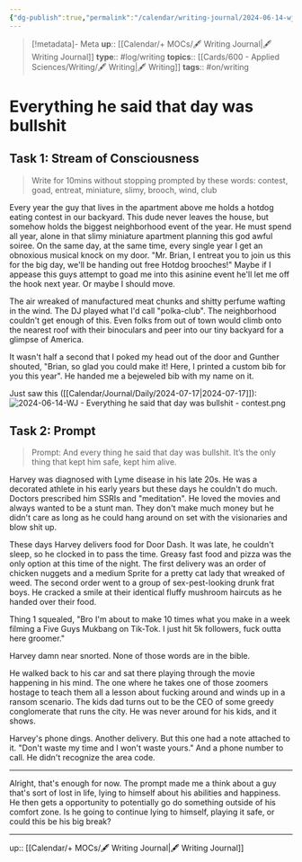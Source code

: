 ```yaml
---
{"dg-publish":true,"permalink":"/calendar/writing-journal/2024-06-14-wj-everything-he-said-that-day-was-bullshit/","title":"Everything he said that day was bullshit"}
---
```


> [!metadata]- Meta
> **up**:: [[Calendar/+ MOCs/🖋 Writing Journal\|🖋 Writing Journal]]
> **type**:: #log/writing 
> **topics**:: [[Cards/600 - Applied Sciences/Writing/🖋 Writing\|🖋 Writing]]
> **tags**:: #on/writing

# Everything he said that day was bullshit

## Task 1: Stream of Consciousness

> Write for 10mins without stopping prompted by these words: contest, goad, entreat, miniature, slimy, brooch, wind, club

Every year the guy that lives in the apartment above me holds a hotdog eating contest in our backyard. This dude never leaves the house, but somehow holds the biggest neighborhood event of the year. He must spend all year, alone in that slimy miniature apartment planning this god awful soiree. On the same day, at the same time, every single year I get an obnoxious musical knock on my door. "Mr. Brian, I entreat you to join us this for the big day, we'll be handing out free Hotdog brooches!" Maybe if I appease this guys attempt to goad me into this asinine event he'll let me off the hook next year. Or maybe I should move. 

The air wreaked of manufactured meat chunks and shitty perfume wafting in the wind. The DJ played what I'd call "polka-club". The neighborhood couldn't get enough of this. Even folks from out of town would climb onto the nearest roof with their binoculars and peer into our tiny backyard for a glimpse of America.

It wasn't half a second that I poked my head out of the door and Gunther shouted, "Brian, so glad you could make it! Here, I printed a custom bib for you this year". He handed me a bejeweled bib with my name on it.

Just saw this ([[Calendar/Journal/Daily/2024-07-17\|2024-07-17]]):
![2024-06-14-WJ - Everything he said that day was bullshit - contest.png](/img/user/Extras/Attachments/2024-06-14-WJ%20-%20Everything%20he%20said%20that%20day%20was%20bullshit%20-%20contest.png)

## Task 2: Prompt

> Prompt: And every thing he said that day was bullshit. It’s the only thing that kept him safe, kept him alive.

Harvey was diagnosed with Lyme disease in his late 20s. He was a decorated athlete in his early years but these days he couldn't do much. Doctors prescribed him  SSRIs and "meditation". He loved the movies and always wanted to be a stunt man. They don't make much money but he didn't care as long as he could hang around on set with the visionaries and blow shit up.

These days Harvey delivers food for Door Dash. It was late, he couldn't sleep, so he clocked in to pass the time. Greasy fast food and pizza was the only option at this time of the night. The first delivery was an order of chicken nuggets and a medium Sprite for a pretty cat lady that wreaked of weed. The second order went to a group of sex-pest-looking drunk frat boys. He cracked a smile at their identical fluffy mushroom haircuts as he handed over their food. 

Thing 1 squealed, "Bro I'm about to make 10 times what you make in a week filming a Five Guys Mukbang on Tik-Tok. I just hit 5k followers, fuck outta here groomer." 

Harvey damn near snorted. None of those words are in the bible. 

He walked back to his car and sat there playing through the movie happening in his mind. The one where he takes one of those zoomers hostage to teach them all a lesson about fucking around and winds up in a ransom scenario. The kids dad turns out to be the CEO of some greedy conglomerate that runs the city. He was never around for his kids, and it shows. 

Harvey's phone dings. Another delivery. But this one had a note attached to it. "Don't waste my time and I won't waste yours." And a phone number to call. He didn't recognize the area code. 


---

Alright, that's enough for now. The prompt made me a think about a guy that's sort of lost in life, lying to himself about his abilities and happiness. He then gets a opportunity to potentially go do something outside of his comfort zone. Is he going to continue lying to himself, playing it safe, or could this be his big break?




---
up:: [[Calendar/+ MOCs/🖋 Writing Journal\|🖋 Writing Journal]]